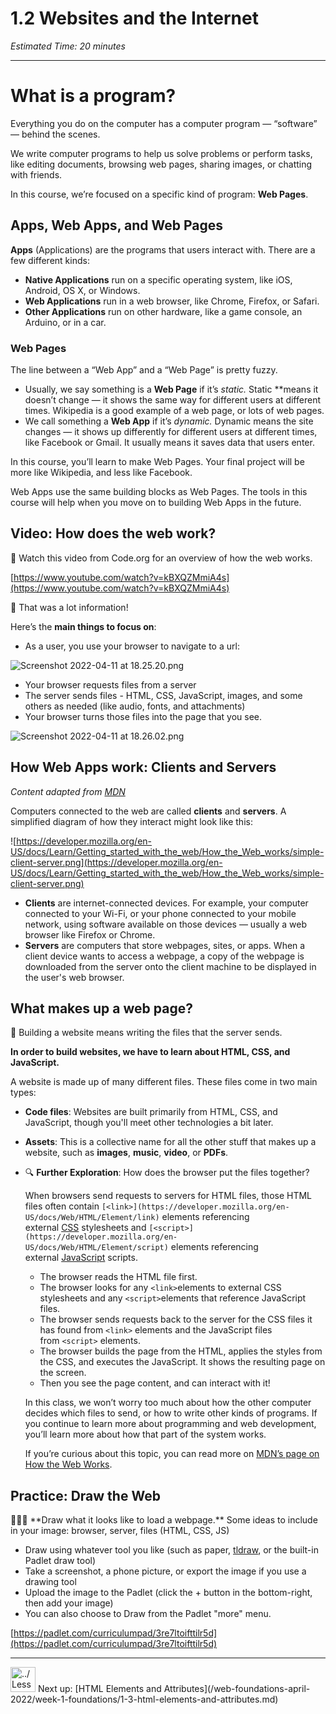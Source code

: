 # 1.2 Websites and the Internet

*Estimated Time: 20 minutes*

---

# What is a program?

Everything you do on the computer has a computer program — “software” — behind the scenes.

We write computer programs to help us solve problems or perform tasks, like editing documents, browsing web pages, sharing images, or chatting with friends.

In this course, we’re focused on a specific kind of program: **Web Pages**.

## Apps, Web Apps, and Web Pages

**Apps** (Applications) are the programs that users interact with. There are a few different kinds:

- **Native Applications** run on a specific operating system, like iOS, Android, OS X, or Windows.
- **Web Applications** run in a web browser, like Chrome, Firefox, or Safari.
- **Other Applications** run on other hardware, like a game console, an Arduino, or in a car.

### **Web Pages**

The line between a “Web App” and a “Web Page” is pretty fuzzy. 

- Usually, we say something is a **Web Page** if it’s *static.* Static **means it doesn’t change — it shows the same way for different users at different times. Wikipedia is a good example of a web page, or lots of web pages.
- We call something a **Web App** if it’s *dynamic.* Dynamic means the site changes — it shows up differently for different users at different times, like Facebook or Gmail. It usually means it saves data that users enter.

In this course, you’ll learn to make Web Pages. Your final project will be more like Wikipedia, and less like Facebook. 

Web Apps use the same building blocks as Web Pages. The tools in this course will help when you move on to building Web Apps in the future.

## Video: How does the web work?

<aside>
🎥 Watch this video from Code.org for an overview of how the web works.

</aside>

[https://www.youtube.com/watch?v=kBXQZMmiA4s](https://www.youtube.com/watch?v=kBXQZMmiA4s)

<aside>
🤯 That was a lot information!

Here’s the **main things to focus on**:

- As a user, you use your browser to navigate to a url:

![Screenshot 2022-04-11 at 18.25.20.png](/web-foundations-april-2022/week-1-foundations/1-2-websites-and-the-internet/screenshot-2022-04-11-at-18.25.20.png)

- Your browser requests files from a server
- The server sends files - HTML, CSS, JavaScript, images, and some others as needed (like audio, fonts, and attachments)
- Your browser turns those files into the page that you see.

![Screenshot 2022-04-11 at 18.26.02.png](/web-foundations-april-2022/week-1-foundations/1-2-websites-and-the-internet/screenshot-2022-04-11-at-18.26.02.png)

</aside>

## How Web Apps work: Clients and Servers

*Content adapted from [MDN](https://developer.mozilla.org/en-US/docs/Learn/Getting_started_with_the_web/How_the_Web_works)*

Computers connected to the web are called **clients** and **servers**. A simplified diagram of how they interact might look like this:

![https://developer.mozilla.org/en-US/docs/Learn/Getting_started_with_the_web/How_the_Web_works/simple-client-server.png](https://developer.mozilla.org/en-US/docs/Learn/Getting_started_with_the_web/How_the_Web_works/simple-client-server.png)

- **Clients** are internet-connected devices. For example, your computer connected to your Wi-Fi, or your phone connected to your mobile network, using software available on those devices — usually a web browser like Firefox or Chrome.
- **Servers** are computers that store webpages, sites, or apps. When a client device wants to access a webpage, a copy of the webpage is downloaded from the server onto the client machine to be displayed in the user's web browser.

## What makes up a web page?

<aside>
🔑 Building a website means writing the files that the server sends. 

**In order to build websites, we have to learn about HTML, CSS, and JavaScript.**

</aside>

A website is made up of many different files. These files come in two main types:

- **Code files**: Websites are built primarily from HTML, CSS, and JavaScript, though you'll meet other technologies a bit later.
- **Assets**: This is a collective name for all the other stuff that makes up a website, such as **images**, **music**, **video**, or **PDFs**.
- 🔍 **Further Exploration**: How does the browser put the files together?
    
    When browsers send requests to servers for HTML files, those HTML files often contain `[<link>](https://developer.mozilla.org/en-US/docs/Web/HTML/Element/link)` elements referencing external [CSS](https://developer.mozilla.org/en-US/docs/Learn/CSS) stylesheets and `[<script>](https://developer.mozilla.org/en-US/docs/Web/HTML/Element/script)` elements referencing external [JavaScript](https://developer.mozilla.org/en-US/docs/Learn/JavaScript) scripts. 
    
    - The browser reads the HTML file first.
    - The browser looks for any `<link>`elements to external CSS stylesheets and any `<script>`elements that reference JavaScript files.
    - The browser sends requests back to the server for the CSS files it has found from `<link>` elements and the JavaScript files from `<script>` elements.
    - The browser builds the page from the HTML, applies the styles from the CSS, and executes the JavaScript. It shows the resulting page on the screen.
    - Then you see the page content, and can interact with it!
    
    In this class, we won’t worry too much about how the other computer decides which files to send, or how to write other kinds of programs. If you continue to learn more about programming and web development, you’ll learn more about how that part of the system works.
    
     If you’re curious about this topic, you can read more on [MDN’s page on How the Web Works](https://developer.mozilla.org/en-US/docs/Learn/Getting_started_with_the_web/How_the_Web_works).
    

## Practice: Draw the Web

<aside>
👩🏾‍🎨 **Draw what it looks like to load a webpage.**
Some ideas to include in your image: browser, server, files (HTML, CSS, JS)

- Draw using whatever tool you like (such as paper, [tldraw](https://www.tldraw.com/), or the built-in Padlet draw tool)
- Take a screenshot, a phone picture, or export the image if you use a drawing tool
- Upload the image to the Padlet (click the + button in the bottom-right, then add your image)
- You can also choose to Draw from the Padlet "more" menu.
</aside>

[https://padlet.com/curriculumpad/3re7ltoifttilr5d](https://padlet.com/curriculumpad/3re7ltoifttilr5d)

---

<aside>
<img src="../Lesson%200%20Learning%20With%20Kibo%206427d2f5f1ae4576a3b083dd8476d915/man-in-hike.png" alt="../Lesson%200%20Learning%20With%20Kibo%206427d2f5f1ae4576a3b083dd8476d915/man-in-hike.png" width="40px" /> Next up: [HTML Elements and Attributes](/web-foundations-april-2022/week-1-foundations/1-3-html-elements-and-attributes.md)

</aside>